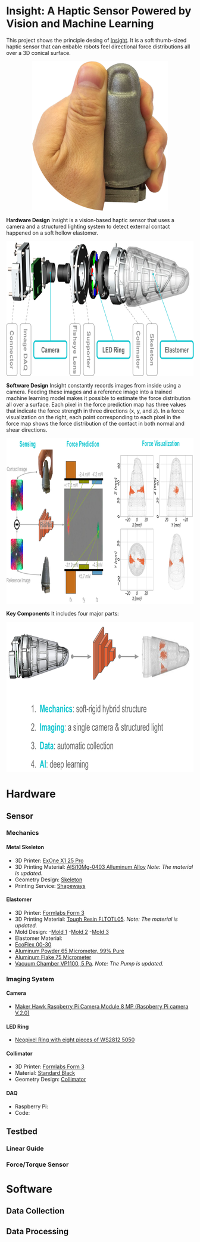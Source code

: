 # Insight: A Haptic Sensor Powered by Vision and Machine Learning
This project shows the principle desing of [Insight](https://rdcu.be/cHCl9). It is a soft thumb-sized haptic sensor that can enbable robots feel directional force distributions all over a 3D conical surface.

<p align="center"><img src="Pics/HumanThumb.png" width="364.53" height="400">
  
**Hardware Design** Insight is a vision-based haptic sensor that uses a camera and a structured lighting system to detect external contact happened on a soft hollow elastomer.
  
<p align="center"><img src="Pics/InsightStructure.png" width="790" height="361">
  
**Software Design** Insight constantly records images from inside using a camera. Feeding these images and a reference image into a trained machine learning model makes it possible to estimate the force distribution all over a surface.
Each pixel in the force prediction map has three values that indicate the force strength in three directions (x, y, and z). In a force visualization on the right, each point corresponding to each pixel in the force map shows the force distribution of the contact in both normal and shear directions.
  
  <p align="center"><img src="Pics/DataFlow.png" width="944.25" height="444">
    
 **Key Components** It includes four major parts:
     <p align="center"><img src="Pics/KeyComponents.png" width="811.5" height="402">
       
       
# Hardware
## Sensor
### Mechanics
#### Metal Skeleton
- 3D Printer: [ExOne X1 25 Pro](https://www.exone.com/en-US/Resources/News/X1-25PRO)
- 3D Printing Material: [AlSi10Mg-0403 Alluminum Alloy](https://www.shapeways.com/materials/aluminum) *Note: The material is updated.*
- Geometry Design: [Skeleton](Solidworks/Skeleton.SLDPRT)
- Printing Service: [Shapeways](https://www.shapeways.com/)
#### Elastomer
- 3D Printer: [Formlabs Form 3](https://formlabs.com/eu/3d-printers/form-3/)
- 3D Printing Material: [Tough Resin FLTOTL05](https://formlabs.com/store/tough-2000-resin/). *Note: The material is updated.*
- Mold Design: 
 -[Mold 1](Solidworks/Elastomer_Mold1_In_Fingerprint_NailFlat.SLDPRT)
 -[Mold 2](Solidworks/Elastomer_Mold2_Out1.SLDPRT)
 -[Mold 3](Solidworks/Elastomer_Mold2_Out2.SLDPRT)
- Elastomer Material:
 - [EcoFlex 00-30](https://www.smooth-on.com/products/ecoflex-00-30/)
 - [Aluminum Powder 65 Micrometer, 99% Pure](https://www.amazon.de/Aluminumpulver-Aluminium-Pulver-Alupulver-Zus%C3%A4tze/dp/B06WRTGP2Y)
 - [Aluminum Flake 75 Micrometer](https://www.metallpulver24.de/de/aluminiumpulver-flaky-silber.html)
- [Vacuum Chamber VP1100, 5 Pa](https://www.silikonfabrik.de/vakuumtechnik/komplettsysteme/vakuum-komplettsystem-vks27/vp1200-vakuumkammer-und-pumpe.html). *Note: The Pump is updated.*
      
### Imaging System
#### Camera
- [Maker Hawk Raspberry Pi Camera Module 8 MP (Raspberry Pi camera V.2.0)](https://www.amazon.co.uk/MakerHawk-Raspberry-Compatible-Supporting-Resolution/dp/B07HL3Q58Z)
#### LED Ring
- [Neopixel Ring with eight pieces of WS2812 5050](https://www.amazon.de/gp/product/B019ZL6724/ref=ppx_yo_dt_b_asin_title_o05_s00?ie=UTF8&psc=1)       
#### Collimator
- 3D Printer: [Formlabs Form 3](https://formlabs.com/eu/3d-printers/form-3/)
- Material: [Standard Black](https://formlabs.com/de/shop/black-resin/)
- Geometry Design: [Collimator](Solidworks/Collimator.SLDPRT)
#### DAQ
- Raspberry Pi:
- Code:

## Testbed
### Linear Guide
### Force/Torque Sensor     
       
# Software
## Data Collection
## Data Processing
       
       
       
 
       
    

